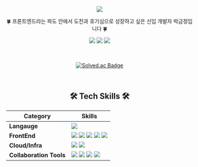 <div align="center">
<img src="https://capsule-render.vercel.app/api?type=waving&color=61DAFB&height=150&section=header&text=Welcome%20to%20Geumjeong's%20Github&fontSize=30&" />


  🍀 프론트엔드라는 파도 안에서 도전과 호기심으로 성장하고 싶은 신입 개발자 박금정입니다 🍀
  
<a href="https://mail.google.com/mail/?view=cm&fs=1&to=yjjuc4109@gmail.com" target="_blank"><img alig="left" src="https://img.shields.io/badge/yjjuc4109@gmail.com-EA4335?style=flat-square&logo=Gmail&logoColor=white"/></a>
<a href="https://blog.naver.com/justkeepgoin"><img alig="left" src="https://img.shields.io/badge/Blog-03C75A?style=flat-square&logo=Naver&logoColor=white"/></a>
<a href="[https://yjjuc4109.notion.site/1280344cb48f80fcbdb5db05d244f66c?pvs=4](https://www.notion.so/yjjuc4109/1210344cb48f803598dfec7bba269837)"><img alig="left" src="https://img.shields.io/badge/portfolio-000000?style=flat-square&logo=notion&logoColor=white"/></a>

<br>
<br>
<a href="https://solved.ac/manage06"><img src="http://mazassumnida.wtf/api/v2/generate_badge?boj=manage06" alt="Solved.ac Badge"></a>
</p>
<br>

## 🛠️ Tech Skills 🛠️

| Category                    | Skills                                                                                                                                                                                                                                                                                                                                                                                                                                                                                                                                                                                                                                                                                                                                                                                                                                                                                                                                                                                                                                                                         |
| ----------------------- | ---------------------------------------------------------------------------------------------------------------------------------------------------------------------------------------------------------------------------------------------------------------------------------------------------------------------------------------------------------------------------------------------------------------------------------------------------------------------------------------------------------------------------------------------------------------------------------------------------------------------------------------------------------------------------------------------------------------------------------------------------------------------------------------------------------------------------------------------------------------------------------------------------------------------------------------------------------------------------------------------------------------------------------------------------------------------------- |
| **Langauge**            | <img src="https://img.shields.io/badge/TypeScript-3178C6?style=for-the-badge&logo=TypeScript&logoColor=white">                                                                                                                                                                                                                                                                                                                                                                                                                                                                                                                                                                                                                                                                                                                                                                                                                                                        |
| **FrontEnd**            | <img src="https://img.shields.io/badge/react-61DAFB?style=for-the-badge&logo=react&logoColor=black"> <img src="https://img.shields.io/badge/HTML-E34F26?style=for-the-badge&logo=HTML5&logoColor=white"> <img src="https://img.shields.io/badge/redux-764ABC?style=for-the-badge&logo=redux&logoColor=white"/> <img src="https://img.shields.io/badge/scss-CC6699?style=for-the-badge&logo=sass&logoColor=white"/> <img src="https://img.shields.io/badge/styled components-DB7093?style=for-the-badge&logo=styledcomponents&logoColor=white"/> |                                                                                                                                                                                                                                                                                                                                                                                                                                                                                                                                                                                                                                                                                                                                                |
| **Cloud/Infra** | <img src="https://img.shields.io/badge/Vercel-000000?style=for-the-badge&logo=Vercel&logoColor=white"> <img src="https://img.shields.io/badge/amazon ec2-FF9900?style=for-the-badge&logo=amazonec2&logoColor=white">
| **Collaboration Tools** | <img src="https://img.shields.io/badge/GitHub-000000?style=for-the-badge&logo=GitHub&logoColor=white"> <img src="https://img.shields.io/badge/notion-000000?style=for-the-badge&logo=notion&logoColor=white"> <img src="https://img.shields.io/badge/Slack-4A154B?style=for-the-badge&logo=Slack&logoColor=white"> <img src="https://img.shields.io/badge/swagger-85EA2D?style=for-the-badge&logo=swagger&logoColor=black">  |

<br>

<div align="center">

</div>
